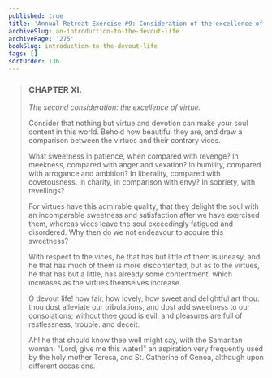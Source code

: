 ```yaml
---
published: true
title: 'Annual Retreat Exercise #9: Consideration of the excellence of virtue'
archiveSlug: an-introduction-to-the-devout-life
archivePage: '275'
bookSlug: introduction-to-the-devout-life
tags: []
sortOrder: 136
---
```


> ### CHAPTER XI.
>
> *The second consideration: the excellence of virtue.*
>
> Consider that nothing but virtue and devotion can make your soul content in this world. Behold how beautiful they are, and draw a comparison between the virtues and their contrary vices.
>
> What sweetness in patience, when compared with revenge? In meekness, compared with anger and vexation? In humility, compared with arrogance and ambition? In liberality, compared with covetousness. In charity, in comparison with envy? In sobriety, with revellings?
>
> For virtues have this admirable quality, that they delight the soul with an incomparable sweetness and satisfaction after we have exercised them, whereas vices leave the soul exceedingly fatigued and disordered. Why then do we not endeavour to acquire this sweetness?
>
> With respect to the vices, he that has but little of them is uneasy, and he that has much of them is more discontented; but as to the virtues, he that has but a little, has already some contentment, which increases as the virtues themselves increase.
>
> O devout life! how fair, how lovely, how sweet and delightful art thou: thou dost alleviate our tribulations, and dost add sweetness to our consolations; without thee good is evil, and pleasures are full of restlessness, trouble. and deceit.
>
> Ah! he that should know thee well might say, with the Samaritan woman: "Lord, give me this water!" an aspiration very frequently used by the holy mother Teresa, and St. Catherine of Genoa, although upon different occasions.
